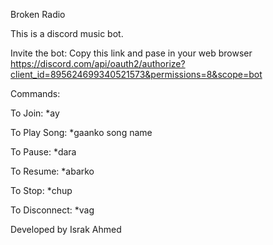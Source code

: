 Broken Radio

This is a discord music bot.

Invite the bot: Copy this link and pase in your web browser https://discord.com/api/oauth2/authorize?client_id=895624699340521573&permissions=8&scope=bot


Commands:


To Join: *ay


To Play Song: *gaanko song name


To Pause: *dara


To Resume: *abarko


To Stop: *chup


To Disconnect: *vag



Developed by Israk Ahmed
